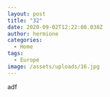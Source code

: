 ```yaml
---
layout: post
title: "32"
date: 2020-09-02T12:22:08.038Z
author: hermione
categories:
  - Home
tags:
  - Europe
image: /assets/uploads/16.jpg
---
```

adf